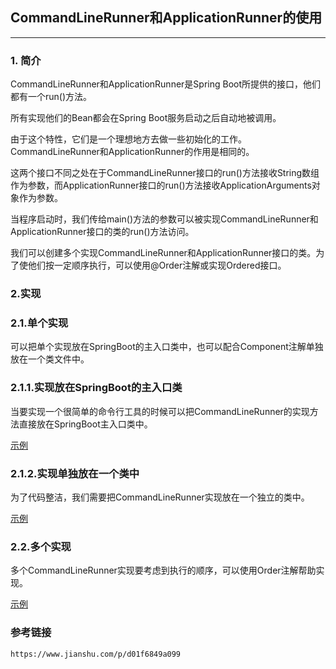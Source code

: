 ##  CommandLineRunner和ApplicationRunner的使用
-----

### 1. 简介

CommandLineRunner和ApplicationRunner是Spring Boot所提供的接口，他们都有一个run()方法。

所有实现他们的Bean都会在Spring Boot服务启动之后自动地被调用。

由于这个特性，它们是一个理想地方去做一些初始化的工作。CommandLineRunner和ApplicationRunner的作用是相同的。

这两个接口不同之处在于CommandLineRunner接口的run()方法接收String数组作为参数，而ApplicationRunner接口的run()方法接收ApplicationArguments对象作为参数。

当程序启动时，我们传给main()方法的参数可以被实现CommandLineRunner和ApplicationRunner接口的类的run()方法访问。

我们可以创建多个实现CommandLineRunner和ApplicationRunner接口的类。为了使他们按一定顺序执行，可以使用@Order注解或实现Ordered接口。

### 2.实现

### 2.1.单个实现

可以把单个实现放在SpringBoot的主入口类中，也可以配合Component注解单独放在一个类文件中。

### 2.1.1.实现放在SpringBoot的主入口类

当要实现一个很简单的命令行工具的时候可以把CommandLineRunner的实现方法直接放在SpringBoot主入口类中。

[示例](samples/sample01)

### 2.1.2.实现单独放在一个类中

为了代码整洁，我们需要把CommandLineRunner实现放在一个独立的类中。

[示例](samples/sample02)


### 2.2.多个实现

多个CommandLineRunner实现要考虑到执行的顺序，可以使用Order注解帮助实现。

[示例](samples/sample03)


### 参考链接

```html
https://www.jianshu.com/p/d01f6849a099

```
